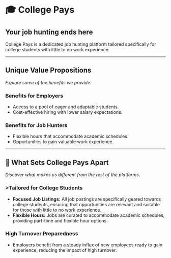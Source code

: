 # 🎓 College Pays

## Your job hunting ends here
College Pays is a dedicated job hunting platform tailored specifically for college students with little to no work experience.

---

## Unique Value Propositions
*Explore some of the benefits we provide.*

### Benefits for Employers
- Access to a pool of eager and adaptable students.
- Cost-effective hiring with lower salary expectations.

### Benefits for Job Hunters
- Flexible hours that accommodate academic schedules.
- Opportunities to gain valuable work experience.

---

## 🌟 What Sets College Pays Apart
*Discover what makes us different from the rest of the platforms.*

### >Tailored for College Students
- **Focused Job Listings:** All job postings are specifically geared towards college students, ensuring that opportunities are relevant and suitable for those with little to no work experience.
- **Flexible Hours:** Jobs are curated to accommodate academic schedules, providing part-time and flexible hour options.

### High Turnover Preparedness
- Employers benefit from a steady influx of new employees ready to gain experience, reducing the impact of high turnover.
